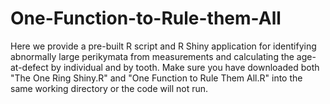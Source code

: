# One-Function-to-Rule-them-All
Here we provide a pre-built R script and R Shiny application for identifying abnormally large perikymata from measurements and calculating the age-at-defect by individual and by tooth. Make sure you have downloaded both "The One Ring Shiny.R" and "One Function to Rule Them All.R" into the same working directory or the code will not run.
